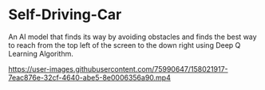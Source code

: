 # Self-Driving-Car
An AI model that finds its way by avoiding obstacles and finds the best way to reach from the top left of the screen to the down right using Deep Q Learning Algorithm.


https://user-images.githubusercontent.com/75990647/158021917-7eac876e-32cf-4640-abe5-8e0006356a90.mp4

